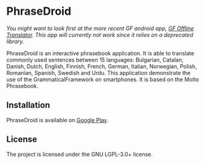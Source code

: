 PhraseDroid
===========

*You might want to look first at the more recent GF android app,
[GF Offline Translator][1]. This app will currently not work since
it relies on a deprecated library.*


PhraseDroid is an interactive phrasebook application. It is able to translate
commonly used sentences between 15 languages: Bulgarian, Catalan, Danish,
Dutch, English, Finnish, French, German, Italian, Norwegian, Polish, Romanian,
Spanish, Swedish and Urdu. This application demonstrate the use of the
GrammaticalFramework on smartphones. It is based on the Molto Phrasebook.

Installation
------------

PhraseDroid is available on [Google Play][2].

License
-------

The project is licensed under the GNU LGPL-3.0+ license.

[1]: https://play.google.com/store/apps/details?id=org.grammaticalframework.ui.android
[2]: https://play.google.com/store/apps/details?id=org.grammaticalframework.android.apps.phrasedroid
